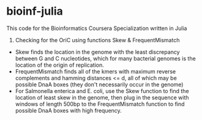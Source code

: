 # bioinf-julia
This code for the Bioinformatics Coursera Specialization written in Julia
1) Checking for the OriC using functions Skew & FrequentMismatch 
  - Skew finds the location in the genome with the least discrepancy between G and C nucleotides, which for many bacterial genomes is the location of the origin of replication.
  - FrequentMismatch finds all of the kmers with maximum reverse complements and hamming distances <= d, all of which may be possible DnaA boxes (they don't necessarily occur in the genome)
  - For Salmonella enterica and E. coli, use the Skew function to find the location of least skew in the genome, then plug in the sequence with windows of length 500bp to the FrequentMismatch function to find possible DnaA boxes with high frequency.
